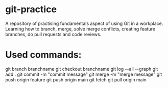 # git-practice

A repository of practising fundamentals aspect of using Git in a workplace. Learning how to branch, merge, solve merge conflicts, creating feature branches, do pull requests and code reviews.

# Used commands:

git branch branchname
git checkout branchname
git log --all --graph
git add .
git commit -m "commit message"
git merge -m "merge message"
git push origin feature
git push origin main
git fetch
git pull origin main
